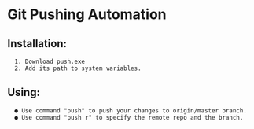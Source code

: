 # Git Pushing Automation
   ## Installation:
      1. Download push.exe
      2. Add its path to system variables. 
   ## Using:
      ● Use command "push" to push your changes to origin/master branch.
      ● Use command "push r" to specify the remote repo and the branch.
